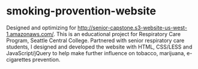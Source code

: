 # smoking-provention-website
Designed and optimizing for http://senior-capstone.s3-website-us-west-1.amazonaws.com/.
This is an educational project for Respiratory Care Program, Seattle Central College. 
Partnered with senior respiratory care students, I designed and developed the website with HTML, CSS/LESS and JavaScript/jQuery to help make further influence on tobacco, marijuana, e-cigarettes prevention.

